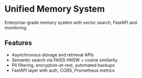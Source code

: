 # Unified Memory System
   
   Enterprise-grade memory system with vector search, FastAPI and monitoring.
   
   ## Features
   
   - Asynchronous storage and retrieval APIs
   - Semantic search via FAISS HNSW + cosine similarity  
   - PII filtering, encryption-at-rest, automated backups
   - FastAPI layer with auth, CORS, Prometheus metrics
